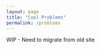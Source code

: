 ```yaml
---
layout: page
title: "Cool Problems"
permalink: /problems
---
```


WIP - Need to migrate from old site
